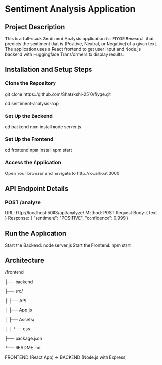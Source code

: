 # Sentiment Analysis Application

## Project Description

This is a full-stack Sentiment Analysis application for FIYGE Research that predicts the sentiment that is (Positive, Neutral, or Negative) of a given text. The application uses a React frontend to get user input and Node.js backend with Huggingface Transformers to display results.

## Installation and Setup Steps

### Clone the Repository

git clone https://github.com/Shatakshi-2510/fiyge.git

cd sentiment-analysis-app

### Set Up the Backend

cd backend
npm install
node server.js

### Set Up the Frontend

cd frontend
npm install
npm start

### Access the Application

Open your browser and navigate to http://localhost:3000

## API Endpoint Details

### POST /analyze

URL: http://localhost:5003/api/analyze/
Method: POST
Request Body: { text }
Response: {
"sentiment": "POSITIVE",
"confidence": 0.999
}

## Run the Application

Start the Backend: node server.js
Start the Frontend: npm start

## Architecture

/frontend

├── backend

├── src/

├ ├── API

│ ├── App.js

│ ├── Assets/

│ │ └── css

├── package.json

└── README.md

FRONTEND (React App) -> BACKEND (Node.js with Express)
